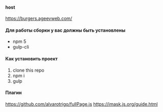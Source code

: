 #### host
https://burgers.ageevweb.com/

#### Для работы сборки у вас должны быть установлены
* npm 5
* gulp-cli

#### Как установить проект
1. clone this repo
2. npm i
3. gulp

#### Плагин
https://github.com/alvarotrigo/fullPage.js
https://imask.js.org/guide.html

